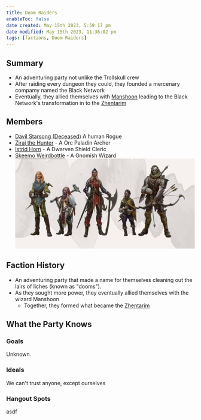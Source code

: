 ```yaml
---
title: Doom Raiders
enableToc: false
date created: May 15th 2023, 5:59:17 pm
date modified: May 15th 2023, 11:36:02 pm
tags: [factions, Doom-Raiders]
---
```

## Summary
- An adventuring party not unlike the Trollskull crew
- After raiding every dungeon they could, they founded a mercenary compamy named the Black Network
- Eventually, they allied themselves with [Manshoon](../NPCs/Manshoon.md) leading to the Black Network's transformation in to the [Zhentarim](Zhentarim.md)

## Members
- [Davil Starsong (Deceased)](../NPCs/Davil%20Starsong%20(Deceased).md) A human Rogue
- [Ziraj the Hunter](../NPCs/Ziraj%20the%20Hunter.md) - A Orc Paladin Archer
- [Istrid Horn](../NPCs/Istrid%20Horn.md) - A Dwarven Shield Cleric
- [Skeemo Weirdbottle](../NPCs/Skeemo%20Weirdbottle.md) - A Gnomish Wizard
![](attachments/Pasted%20image%2020230515222747.png)
## Faction History
- An adventuring party that made a name for themselves cleaning out the lairs of liches (known as "dooms").
- As they sought more power, they eventually allied themselves with the wizard Manshoon
	- Together, they formed what became the [Zhentarim](Zhentarim.md)

## What the Party Knows
### Goals
Unknown.
### Ideals
We can't trust anyone, except ourselves
### Hangout Spots
asdf

